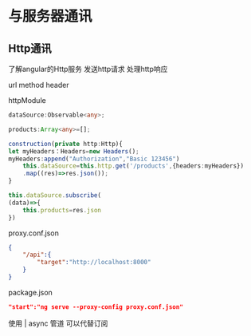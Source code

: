 # 与服务器通讯

## Http通讯
了解angular的Http服务
发送http请求
处理http响应

url
method
header

httpModule

```typescript
dataSource:Observable<any>;

products:Array<any>=[];

construction(private http:Http){
let myHeaders：Headers=new Headers();
myHeaders:append("Authorization","Basic 123456")
    this.dataSource=this.http.get('/products',{headers:myHeaders})
    .map((res)=>res.json());
}

this.dataSource.subscribe(
(data)=>{
    this.products=res.json
})
```
proxy.conf.json
```json
{
    "/api":{
        "target":"http://localhost:8000"
    }
}
```

package.json
```json
"start":"ng serve --proxy-config proxy.conf.json"
```

使用 | async 管道 可以代替订阅

